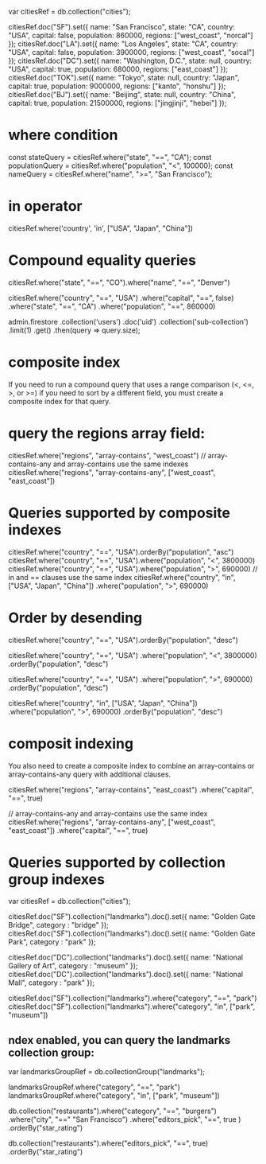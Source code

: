 var citiesRef = db.collection("cities");

citiesRef.doc("SF").set({
    name: "San Francisco", state: "CA", country: "USA",
    capital: false, population: 860000,
    regions: ["west_coast", "norcal"] });
citiesRef.doc("LA").set({
    name: "Los Angeles", state: "CA", country: "USA",
    capital: false, population: 3900000,
    regions: ["west_coast", "socal"] });
citiesRef.doc("DC").set({
    name: "Washington, D.C.", state: null, country: "USA",
    capital: true, population: 680000,
    regions: ["east_coast"] });
citiesRef.doc("TOK").set({
    name: "Tokyo", state: null, country: "Japan",
    capital: true, population: 9000000,
    regions: ["kanto", "honshu"] });
citiesRef.doc("BJ").set({
    name: "Beijing", state: null, country: "China",
    capital: true, population: 21500000,
    regions: ["jingjinji", "hebei"] });


# where condition
const stateQuery = citiesRef.where("state", "==", "CA");
const populationQuery = citiesRef.where("population", "<", 100000);
const nameQuery = citiesRef.where("name", ">=", "San Francisco");


# in operator
citiesRef.where('country', 'in', ["USA", "Japan", "China"])

# Compound equality queries
citiesRef.where("state", "==", "CO").where("name", "==", "Denver")

citiesRef.where("country", "==", "USA")
         .where("capital", "==", false)
         .where("state", "==", "CA")
         .where("population", "==", 860000)

admin.firestore
     .collection('users')
     .doc('uid')
     .collection('sub-collection')
     .limit(1)
     .get()
     .then(query => query.size);



# composite index 
 If you need to run a compound query that uses a range comparison (<, <=, >, or >=) 
 if you need to sort by a different field, you must create a composite index for that query.


 # query the regions array field:

citiesRef.where("regions", "array-contains", "west_coast")
// array-contains-any and array-contains use the same indexes
citiesRef.where("regions", "array-contains-any", ["west_coast", "east_coast"])


# Queries supported by composite indexes

citiesRef.where("country", "==", "USA").orderBy("population", "asc")
citiesRef.where("country", "==", "USA").where("population", "<", 3800000)
citiesRef.where("country", "==", "USA").where("population", ">", 690000)
// in and == clauses use the same index
citiesRef.where("country", "in", ["USA", "Japan", "China"])
         .where("population", ">", 690000)


 # Order by desending 



citiesRef.where("country", "==", "USA").orderBy("population", "desc")

citiesRef.where("country", "==", "USA")
         .where("population", "<", 3800000)
         .orderBy("population", "desc")

citiesRef.where("country", "==", "USA")
         .where("population", ">", 690000)
         .orderBy("population", "desc")

citiesRef.where("country", "in", ["USA", "Japan", "China"])
         .where("population", ">", 690000)
         .orderBy("population", "desc")

# composit indexing

You also need to create a composite index to combine an array-contains or array-contains-any query with additional clauses.

citiesRef.where("regions", "array-contains", "east_coast")
         .where("capital", "==", true)

// array-contains-any and array-contains use the same index
citiesRef.where("regions", "array-contains-any", ["west_coast", "east_coast"])
         .where("capital", "==", true)

# Queries supported by collection group indexes

var citiesRef = db.collection("cities");

citiesRef.doc("SF").collection("landmarks").doc().set({
    name: "Golden Gate Bridge",
    category : "bridge" });
citiesRef.doc("SF").collection("landmarks").doc().set({
    name: "Golden Gate Park",
    category : "park" });

citiesRef.doc("DC").collection("landmarks").doc().set({
    name: "National Gallery of Art",
    category : "museum" });
citiesRef.doc("DC").collection("landmarks").doc().set({
    name: "National Mall",
    category : "park" });


citiesRef.doc("SF").collection("landmarks").where("category", "==", "park")
citiesRef.doc("SF").collection("landmarks").where("category", "in", ["park", "museum"])  

## ndex enabled, you can query the landmarks collection group:

var landmarksGroupRef = db.collectionGroup("landmarks");

landmarksGroupRef.where("category", "==", "park")
landmarksGroupRef.where("category", "in", ["park", "museum"])





db.collection("restaurants").where("category", "==", "burgers")
                            .where("city", "==" "San Francisco")
                            .where("editors_pick", "==", true )
                            .orderBy("star_rating")

db.collection("restaurants").where("editors_pick", "==", true)
                            .orderBy("star_rating")